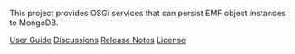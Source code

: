 This project provides OSGi services that can persist EMF object instances to MongoDB.

[User Guide](https://github.com/BryanHunt/mongo-emf/wiki/User-Guide)
[Discussions](https://groups.google.com/forum/?fromgroups#!forum/mongoemf)
[Release Notes](https://github.com/BryanHunt/mongo-emf/wiki/Release-Notes)
[License](http://www.eclipse.org/legal/epl-v10.html)
